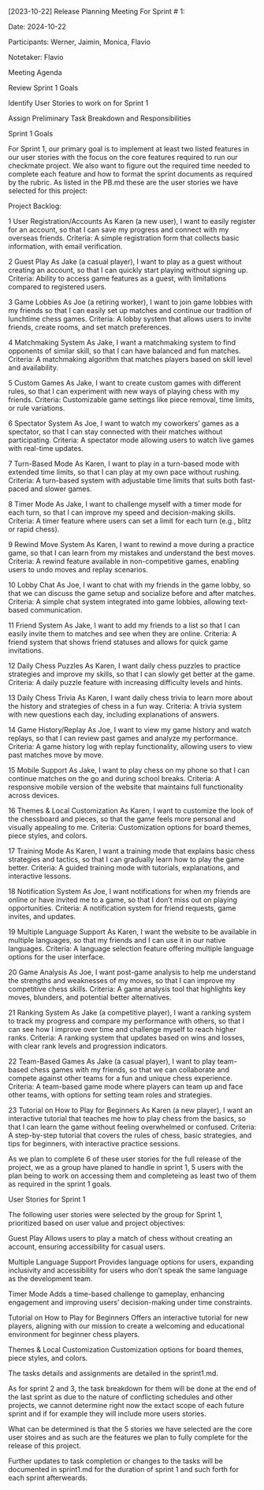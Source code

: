 [2023-10-22] Release Planning Meeting For Sprint # 1:

Date: 2024-10-22

Participants: Werner, Jaimin, Monica, Flavio

Notetaker: Flavio

Meeting Agenda

Review Sprint 1 Goals

Identify User Stories to work on for Sprint 1

Assign Preliminary Task Breakdown and Responsibilities

Sprint 1 Goals

For Sprint 1, our primary goal is to implement at least two listed features in our user stories with the focus on the core features required to run our checkmate project. We also want to figure out the 
required time needed to complete each feature and how to format the sprint documents as required by the rubric. As listed in the PB.md these are the user stories we have selected for this project:

Project Backlog:

1 User Registration/Accounts As Karen (a new user), I want to easily register for an account, so that I can save my progress and connect with my overseas friends. Criteria: A simple registration form that collects basic information, with email verification.

2 Guest Play As Jake (a casual player), I want to play as a guest without creating an account, so that I can quickly start playing without signing up. Criteria: Ability to access game features as a guest, with limitations compared to registered users.

3 Game Lobbies As Joe (a retiring worker), I want to join game lobbies with my friends so that I can easily set up matches and continue our tradition of lunchtime chess games. Criteria: A lobby system that allows users to invite friends, create rooms, and set match preferences.

4 Matchmaking System As Jake, I want a matchmaking system to find opponents of similar skill, so that I can have balanced and fun matches. Criteria: A matchmaking algorithm that matches players based on skill level and availability.

5 Custom Games As Jake, I want to create custom games with different rules, so that I can experiment with new ways of playing chess with my friends. Criteria: Customizable game settings like piece removal, time limits, or rule variations.

6  Spectator System As Joe, I want to watch my coworkers’ games as a spectator, so that I can stay connected with their matches without participating. Criteria: A spectator mode allowing users to watch live games with real-time updates.

7  Turn-Based Mode As Karen, I want to play in a turn-based mode with extended time limits, so that I can play at my own pace without rushing. Criteria: A turn-based system with adjustable time limits that suits both fast-paced and slower games.

8  Timer Mode As Jake, I want to challenge myself with a timer mode for each turn, so that I can improve my speed and decision-making skills. Criteria: A timer feature where users can set a limit for each turn (e.g., blitz or rapid chess).

9  Rewind Move System As Karen, I want to rewind a move during a practice game, so that I can learn from my mistakes and understand the best moves. Criteria: A rewind feature available in non-competitive games, enabling users to undo moves and replay scenarios.

10  Lobby Chat As Joe, I want to chat with my friends in the game lobby, so that we can discuss the game setup and socialize before and after matches. Criteria: A simple chat system integrated into game lobbies, allowing text-based communication.

11  Friend System As Jake, I want to add my friends to a list so that I can easily invite them to matches and see when they are online. Criteria: A friend system that shows friend statuses and allows for quick game invitations.

12  Daily Chess Puzzles As Karen, I want daily chess puzzles to practice strategies and improve my skills, so that I can slowly get better at the game. Criteria: A daily puzzle feature with increasing difficulty levels and hints.

13  Daily Chess Trivia As Karen, I want daily chess trivia to learn more about the history and strategies of chess in a fun way. Criteria: A trivia system with new questions each day, including explanations of answers.

14  Game History/Replay As Joe, I want to view my game history and watch replays, so that I can review past games and analyze my performance. Criteria: A game history log with replay functionality, allowing users to view past matches move by move.

15  Mobile Support As Jake, I want to play chess on my phone so that I can continue matches on the go and during school breaks. Criteria: A responsive mobile version of the website that maintains full functionality across devices.

16  Themes & Local Customization As Karen, I want to customize the look of the chessboard and pieces, so that the game feels more personal and visually appealing to me. Criteria: Customization options for board themes, piece styles, and colors.

17  Training Mode As Karen, I want a training mode that explains basic chess strategies and tactics, so that I can gradually learn how to play the game better. Criteria: A guided training mode with tutorials, explanations, and interactive lessons.

18  Notification System As Joe, I want notifications for when my friends are online or have invited me to a game, so that I don’t miss out on playing opportunities. Criteria: A notification system for friend requests, game invites, and updates.

19  Multiple Language Support As Karen, I want the website to be available in multiple languages, so that my friends and I can use it in our native languages. Criteria: A language selection feature offering multiple language options for the user interface.

20  Game Analysis As Joe, I want post-game analysis to help me understand the strengths and weaknesses of my moves, so that I can improve my competitive chess skills. Criteria: A game analysis tool that highlights key moves, blunders, and potential better alternatives.

21  Ranking System As Jake (a competitive player), I want a ranking system to track my progress and compare my performance with others, so that I can see how I improve over time and challenge myself to reach higher ranks. Criteria: A ranking system that updates based on wins and losses, with clear rank levels and progression indicators.

22  Team-Based Games As Jake (a casual player), I want to play team-based chess games with my friends, so that we can collaborate and compete against other teams for a fun and unique chess experience. Criteria: A team-based game mode where players can team up and face other teams, with options for setting team roles and strategies.

23  Tutorial on How to Play for Beginners As Karen (a new player), I want an interactive tutorial that teaches me how to play chess from the basics, so that I can learn the game without feeling overwhelmed or confused. Criteria: A step-by-step tutorial that covers the rules of chess, basic strategies, and tips for beginners, with interactive practice sessions.


As we plan to complete 6 of these user stories for the full release of the project, we as a group have planed to handle in sprint 1, 5 users with the plan being to work on accessing them and completeing as least two of them as required in the sprint 1 goals.

User Stories for Sprint 1

The following user stories were selected by the group for Sprint 1, prioritized based on user value and project objectives:

Guest Play
  Allows users to play a match of chess without creating an account, ensuring accessibility for casual users.

Multiple Language Support
  Provides language options for users, expanding inclusivity and accessibility for users who don’t speak the same language as the development team.

Timer Mode
  Adds a time-based challenge to gameplay, enhancing engagement and improving users’ decision-making under time constraints.

Tutorial on How to Play for Beginners
  Offers an interactive tutorial for new players, aligning with our mission to create a welcoming and educational environment for beginner chess players.

Themes & Local Customization
  Customization options for board themes, piece styles, and colors.

The tasks details and assignments are detailed in the sprint1.md.

As for sprint 2 and 3, the task breakdown for them will be done at the end of the last sprint as due to the nature of conflicting schedules and other projects, we cannot determine right now the extact scope of each future sprint and if for example they will include more users stories. 

What can be determined is that the 5 stories we have selected are the core user stoires and as such are the features we plan to fully complete for the release of this project.

Further updates to task completion or changes to the tasks will be documented in sprint1.md for the duration of sprint 1 and such forth for each sprint afterweards. 
